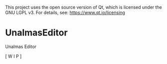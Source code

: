 This project uses the open source version of Qt, which is licensed under the GNU LGPL v3.
For details, see: https://www.qt.io/licensing

# UnalmasEditor
Unalmas Editor

[ W I P ]
